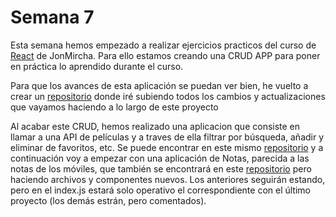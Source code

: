 # Semana 7

  <p>Esta semana hemos empezado a realizar ejercicios practicos del curso de <a href="https://www.youtube.com/playlist?list=PLvq-jIkSeTUZ5XcUw8fJPTBKEHEKPMTKk">React</a> de JonMircha. Para ello estamos creando una CRUD APP para poner en práctica lo aprendido durante el curso.</p> 

  <p>Para que los avances de esta aplicación se puedan ver bien, he vuelto a crear un <a href="https://github.com/juancasanchez6/react-ejercicios.git">repositorio</a> donde iré subiendo todos los cambios y actualizaciones que vayamos haciendo a lo largo de este proyecto</p>

<p>Al acabar este CRUD, hemos realizado una aplicacion que consiste en llamar a una API de películas y a traves de ella filtrar por búsqueda, añadir y eliminar de favoritos, etc. Se puede encontrar en este mismo <a href="https://github.com/juancasanchez6/react-ejercicios.git">repositorio</a> y a continuación voy a empezar con una aplicación de Notas, parecida a las notas de los móviles, que también se encontrará en este <a href="https://github.com/juancasanchez6/react-ejercicios.git">repositorio</a> pero haciendo archivos y componentes nuevos. Los anteriores seguirán estando, pero en el index.js estará solo operativo el correspondiente con el último proyecto (los demás estrán, pero comentados). </p>
  

